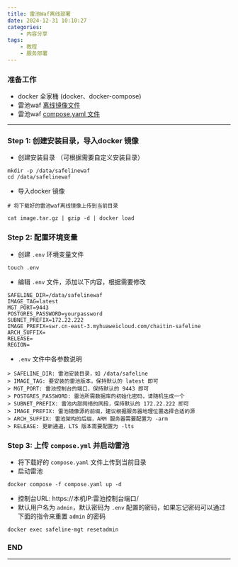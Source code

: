 ```yaml
---
title: 雷池Waf离线部署
date: 2024-12-31 10:10:27
categories:
    - 内容分享
tags:
    - 教程
    - 服务部署
---
```




### 准备工作
- docker 全家桶 (docker、docker-compose)
- 雷池waf [离线镜像文件](https://demo.waf-ce.chaitin.cn/image.tar.gz)
- 雷池waf [compose.yaml 文件](https://waf-ce.chaitin.cn/release/latest/compose.yaml)

---

### Step 1: 创建安装目录，导入docker 镜像
- 创建安装目录 （可根据需要自定义安装目录）
```
mkdir -p /data/safelinewaf
cd /data/safelinewaf
```

- 导入docker 镜像
```
# 将下载好的雷池waf离线镜像上传到当前目录

cat image.tar.gz | gzip -d | docker load
```

### Step 2: 配置环境变量
- 创建 `.env` 环境变量文件
```
touch .env
```

- 编辑 `.env` 文件，添加以下内容，根据需要修改
```
SAFELINE_DIR=/data/safelinewaf
IMAGE_TAG=latest
MGT_PORT=9443
POSTGRES_PASSWORD=yourpassword
SUBNET_PREFIX=172.22.222
IMAGE_PREFIX=swr.cn-east-3.myhuaweicloud.com/chaitin-safeline
ARCH_SUFFIX=
RELEASE=
REGION=
```
- `.env` 文件中各参数说明
```
> SAFELINE_DIR: 雷池安装目录，如 /data/safeline
> IMAGE_TAG: 要安装的雷池版本，保持默认的 latest 即可
> MGT_PORT: 雷池控制台的端口，保持默认的 9443 即可
> POSTGRES_PASSWORD: 雷池所需数据库的初始化密码，请随机生成一个
> SUBNET_PREFIX: 雷池内部网络的网段，保持默认的 172.22.222 即可
> IMAGE_PREFIX: 雷池镜像源的前缀，建议根据服务器地理位置选择合适的源
> ARCH_SUFFIX: 雷池架构的后缀，ARM 服务器需要配置为 -arm
> RELEASE: 更新通道，LTS 版本需要配置为 -lts
```

### Step 3: 上传 `compose.yml` 并启动雷池
- 将下载好的 `compose.yaml` 文件上传到当前目录
- 启动雷池
```
docker compose -f compose.yaml up -d
```
- 控制台URL: https://本机IP:雷池控制台端口/
- 默认用户名为 `admin`，默认密码为 `.env` 配置的密码，如果忘记密码可以通过下面的指令来重置 `admin` 的密码
```
docker exec safeline-mgt resetadmin
```
### END
---